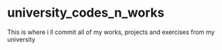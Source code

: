 # university_codes_n_works
This is where i ll commit all of my works, projects and exercises from my university
